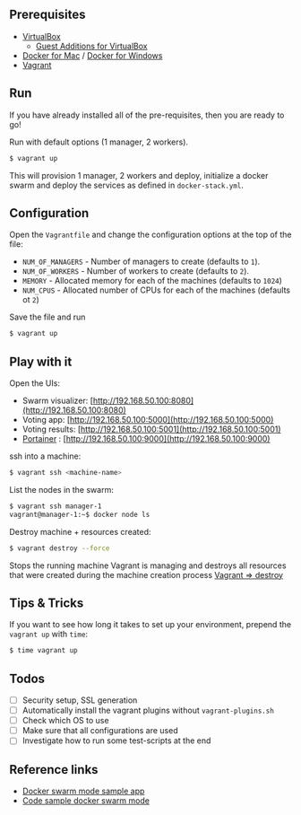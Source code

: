 
## Prerequisites

- [VirtualBox](https://www.virtualbox.org/)
  - [Guest Additions for VirtualBox](https://docs.oracle.com/cd/E36500_01/E36502/html/qs-guest-additions.html)
- [Docker for Mac](https://docs.docker.com/docker-for-mac/) / [Docker for Windows](https://docs.docker.com/docker-for-windows/)
- [Vagrant](https://www.vagrantup.com/)

## Run

If you have already installed all of the pre-requisites, then you are ready to go!

Run with default options (1 manager, 2 workers).
```sh
$ vagrant up
```

This will provision 1 manager, 2 workers and deploy, initialize a docker swarm and deploy the services as defined in `docker-stack.yml`.

## Configuration

Open the `Vagrantfile` and change the configuration options at the top of the file:

- `NUM_OF_MANAGERS` - Number of managers to create (defaults to `1`).
- `NUM_OF_WORKERS` - Number of workers to create (defaults to `2`).
- `MEMORY` - Allocated memory for each of the machines (defaults to `1024`)
- `NUM_CPUS` - Allocated number of CPUs for each of the machines (defaults ot `2`)

Save the file and run

```sh
$ vagrant up
```

## Play with it

Open the UIs:

- Swarm visualizer: [http://192.168.50.100:8080](http://192.168.50.100:8080) 
- Voting app: [http://192.168.50.100:5000](http://192.168.50.100:5000)
- Voting results: [http://192.168.50.100:5001](http://192.168.50.100:5001)
- [Portainer](http://portainer.io/) : [http://192.168.50.100:9000](http://192.168.50.100:9000)

ssh into a machine:
```sh
$ vagrant ssh <machine-name>
```

List the nodes in the swarm:

```sh
$ vagrant ssh manager-1
vagrant@manager-1:~$ docker node ls
```

Destroy machine + resources created:
```sh
$ vagrant destroy --force
```
Stops the running machine Vagrant is managing and destroys all resources that were created during the machine creation process
[Vagrant => destroy](https://www.vagrantup.com/docs/cli/destroy.html)

## Tips & Tricks

If you want to see how long it takes to set up your environment, prepend the `vagrant up` with `time`:

```sh
$ time vagrant up
```

## Todos

- [ ] Security setup, SSL generation
- [ ] Automatically install the vagrant plugins without `vagrant-plugins.sh`
- [ ] Check which OS to use
- [ ] Make sure that all configurations are used
- [ ] Investigate how to run some test-scripts at the end

## Reference links

- [Docker swarm mode sample app](https://docs.docker.com/engine/getstarted-voting-app/) 
- [Code sample docker swarm mode](https://github.com/eyal-lupu/vagrant-docker-swarm-mode/blob/master/Vagrantfile)